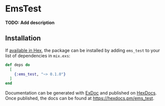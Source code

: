 # EmsTest

**TODO: Add description**

## Installation

If [available in Hex](https://hex.pm/docs/publish), the package can be installed
by adding `ems_test` to your list of dependencies in `mix.exs`:

```elixir
def deps do
  [
    {:ems_test, "~> 0.1.0"}
  ]
end
```

Documentation can be generated with [ExDoc](https://github.com/elixir-lang/ex_doc)
and published on [HexDocs](https://hexdocs.pm). Once published, the docs can
be found at <https://hexdocs.pm/ems_test>.

